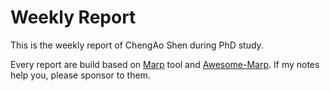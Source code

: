 # Weekly Report

This is the weekly report of ChengAo Shen during PhD study.

Every report are build based on [Marp](https://marp.app/) tool and [Awesome-Marp](https://github.com/favourhong/Awesome-Marp/tree/main). If my notes help you, please sponsor to them.

